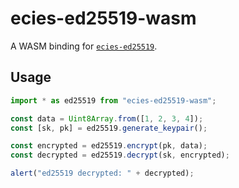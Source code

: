 # ecies-ed25519-wasm

A WASM binding for [`ecies-ed25519`](https://github.com/phayes/ecies-ed25519).

## Usage

```js
import * as ed25519 from "ecies-ed25519-wasm";

const data = Uint8Array.from([1, 2, 3, 4]);
const [sk, pk] = ed25519.generate_keypair();

const encrypted = ed25519.encrypt(pk, data);
const decrypted = ed25519.decrypt(sk, encrypted);

alert("ed25519 decrypted: " + decrypted);
```
